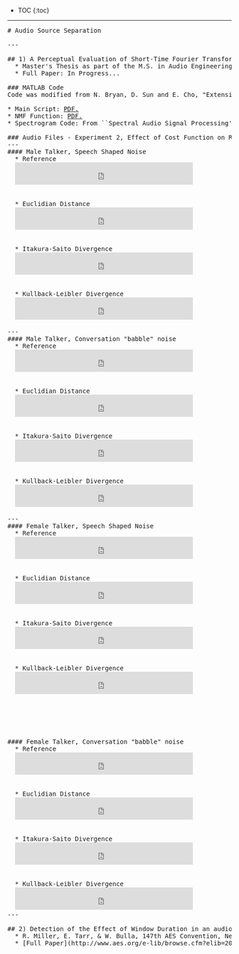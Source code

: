 * TOC
{:toc}

---
<pre>
# Audio Source Separation

---

## 1) A Perceptual Evaluation of Short-Time Fourier Transform Window Duration and Cost Function on Non-negative Matrix Factorization Audio Source Separation
  * Master's Thesis as part of the M.S. in Audio Engineering at Belmont University in Nashville, TN
  * Full Paper: In Progress...

### MATLAB Code
Code was modified from N. Bryan, D. Sun and E. Cho, "Extensions and interpretations to non-negative matrix factorization," in Single-Channel Source Separation Tutorial Mini-Series, Stanford, CA, USA, 2013. 

* Main Script: <a href="https://rjmiller927.github.io/matlabCode/mainScript_Published.pdf" target="_blank">PDF.</a>
* NMF Function: <a href="https://rjmiller927.github.io/matlabCode/nmfSS.pdf" target="_blank">PDF.</a>
* Spectrogram Code: From ``Spectral Audio Signal Processing'', by Julius O. Smith III. [STFT](https://ccrma.stanford.edu/~jos/sasp/Matlab_listing_myspectrogram_m.html) and [ISTFT](https://ccrma.stanford.edu/~jos/sasp/Matlab_listing_invmyspectrogram_m.html)

### Audio Files - Experiment 2, Effect of Cost Function on Residual Noise Level
---
#### Male Talker, Speech Shaped Noise
  * Reference
  <iframe
   frameborder="0"
   width="400"
   height="50"
   src="https://drive.google.com/file/d/1jAxU62o3mrkOHjJ_eofzAojAWD1bbHEv/preview?usp=sharing">
  </iframe>


  * Euclidian Distance
  <iframe
   frameborder="0"
   width="400"
   height="50"
   src="https://drive.google.com/file/d/1pY11312ztj0FaYW618qBnsZEOUJpqc2g/preview?usp=sharing">
  </iframe>
  
  
  * Itakura-Saito Divergence
  <iframe
   frameborder="0"
   width="400"
   height="50"
   src="https://drive.google.com/file/d/1fCR-2wMYAzYr9NM_hgNmKlFNHNdetN_9/preview?usp=sharing">
  </iframe>
  
  
  * Kullback-Leibler Divergence
  <iframe
   frameborder="0"
   width="400"
   height="50"
   src="https://drive.google.com/file/d/1ZwC85tJgLEPP2AbQ4lwkz71kdG5X8Aws/preview?usp=sharing">
  </iframe>
  
---  
#### Male Talker, Conversation "babble" noise
  * Reference
  <iframe
   frameborder="0"
   width="400"
   height="50"
   src="https://drive.google.com/file/d/1vHdsuW4DMt0HEXY0oMK0O7SpiL4DRsNX/preview?usp=sharing">
  </iframe>
  
  
  * Euclidian Distance
  <iframe
   frameborder="0"
   width="400"
   height="50"
   src="https://drive.google.com/file/d/1rAn0_HM8fpSkvVhobKK4wd2S3qKIipu6/preview?usp=sharing">
  </iframe>
  
  
  * Itakura-Saito Divergence
  <iframe
   frameborder="0"
   width="400"
   height="50"
   src="https://drive.google.com/file/d/1IPWeFmIzA9l7nJ04MSYb9OBKyxSucm9B/preview?usp=sharing">
  </iframe>
  
  
  * Kullback-Leibler Divergence
  <iframe
   frameborder="0"
   width="400"
   height="50"
   src="https://drive.google.com/file/d/1sRMl5NyrFlUpR5uMlXtaMDiEHMEF862E/preview?usp=sharing">
  </iframe>
  
---  
#### Female Talker, Speech Shaped Noise
  * Reference
  <iframe
   frameborder="0"
   width="400"
   height="50"
   src="https://drive.google.com/file/d/1pwwXIRxwojCFakpQd2P2cCVl6HO2Ch8s/preview?usp=sharing">
  </iframe>
  
  
  * Euclidian Distance
  <iframe
   frameborder="0"
   width="400"
   height="50"
   src="https://drive.google.com/file/d/1mzGEgY3CGWAAcTYmSDsIuAZF-L-zQ30I/preview?usp=sharing">
  </iframe>
  
  
  * Itakura-Saito Divergence
  <iframe
   frameborder="0"
   width="400"
   height="50"
   src="https://drive.google.com/file/d/1wIuqHP2vTjkLWCPuN04GaxctzsQ9eGQ2/preview?usp=sharing">
  </iframe>
  
  
  * Kullback-Leibler Divergence
  <iframe
   frameborder="0"
   width="400"
   height="50"
   src="https://drive.google.com/file/d/1j1phNYFSeQX2nWkc8SztK7A8QKHOCDMN/preview?usp=sharing">
  </iframe>
  





#### Female Talker, Conversation "babble" noise
  * Reference
  <iframe
   frameborder="0"
   width="400"
   height="50"
   src="https://drive.google.com/file/d/1xf4ElqGsnfxGG1wHrlE9jZ2r78ahn2H8/preview?usp=sharing">
  </iframe>
  
  
  * Euclidian Distance
  <iframe
   frameborder="0"
   width="400"
   height="50"
   src="https://drive.google.com/file/d/1saiQFQM0rDEy_0FD_hCRqi2MqxamaELB/preview?usp=sharing">
  </iframe>
  
  
  * Itakura-Saito Divergence
  <iframe
   frameborder="0"
   width="400"
   height="50"
   src="https://drive.google.com/file/d/1OKxE1FYaOeV-XRP1IHzUK4b7NkzHr5HL/preview?usp=sharing">
  </iframe>
  
  
  * Kullback-Leibler Divergence
  <iframe
   frameborder="0"
   width="400"
   height="50"
   src="https://drive.google.com/file/d/1y24bTUJx4IZtqrA7wNWp-SdNihCigOZO/preview?usp=sharing">
  </iframe>
---  

## 2) Detection of the Effect of Window Duration in an audio Source Separation Paradigm
  * R. Miller, E. Tarr, & W. Bulla, 147th AES Convention, New York, NY, USA (Oct 2019)
  * [Full Paper](http://www.aes.org/e-lib/browse.cfm?elib=20625)

</pre>
